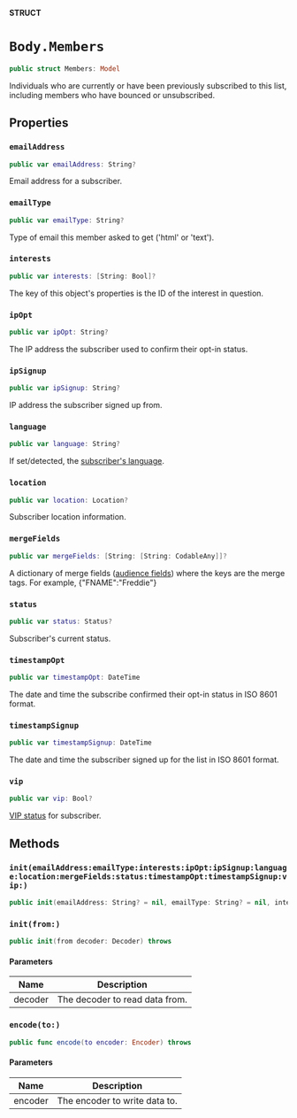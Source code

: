 **STRUCT**

# `Body.Members`

```swift
public struct Members: Model
```

Individuals who are currently or have been previously subscribed to this list, including members who have bounced or unsubscribed.

## Properties
### `emailAddress`

```swift
public var emailAddress: String?
```

Email address for a subscriber.

### `emailType`

```swift
public var emailType: String?
```

Type of email this member asked to get ('html' or 'text').

### `interests`

```swift
public var interests: [String: Bool]?
```

The key of this object's properties is the ID of the interest in question.

### `ipOpt`

```swift
public var ipOpt: String?
```

The IP address the subscriber used to confirm their opt-in status.

### `ipSignup`

```swift
public var ipSignup: String?
```

IP address the subscriber signed up from.

### `language`

```swift
public var language: String?
```

If set/detected, the [subscriber's language](https://mailchimp.com/help/view-and-edit-contact-languages/).

### `location`

```swift
public var location: Location?
```

Subscriber location information.

### `mergeFields`

```swift
public var mergeFields: [String: [String: CodableAny]]?
```

A dictionary of merge fields ([audience fields](https://mailchimp.com/help/getting-started-with-merge-tags/)) where the keys are the merge tags. For example, {"FNAME":"Freddie"}

### `status`

```swift
public var status: Status?
```

Subscriber's current status.

### `timestampOpt`

```swift
public var timestampOpt: DateTime
```

The date and time the subscribe confirmed their opt-in status in ISO 8601 format.

### `timestampSignup`

```swift
public var timestampSignup: DateTime
```

The date and time the subscriber signed up for the list in ISO 8601 format.

### `vip`

```swift
public var vip: Bool?
```

[VIP status](https://mailchimp.com/help/designate-and-send-to-vip-contacts/) for subscriber.

## Methods
### `init(emailAddress:emailType:interests:ipOpt:ipSignup:language:location:mergeFields:status:timestampOpt:timestampSignup:vip:)`

```swift
public init(emailAddress: String? = nil, emailType: String? = nil, interests: [String: Bool]? = nil, ipOpt: String? = nil, ipSignup: String? = nil, language: String? = nil, location: Location? = nil, mergeFields: [String: [String: CodableAny]]? = nil, status: Status? = nil, timestampOpt: Date? = nil, timestampSignup: Date? = nil, vip: Bool? = nil)
```

### `init(from:)`

```swift
public init(from decoder: Decoder) throws
```

#### Parameters

| Name | Description |
| ---- | ----------- |
| decoder | The decoder to read data from. |

### `encode(to:)`

```swift
public func encode(to encoder: Encoder) throws
```

#### Parameters

| Name | Description |
| ---- | ----------- |
| encoder | The encoder to write data to. |